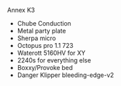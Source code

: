 Annex K3
- Chube Conduction
- Metal party plate
- Sherpa micro
- Octopus pro 1.1 723
- Waterott 5160HV for XY
- 2240s for everything else
- Boxxy/Provoke bed
- Danger Klipper bleeding-edge-v2
